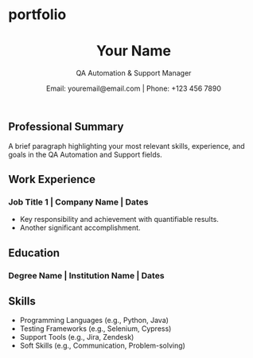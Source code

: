 # portfolio
<!DOCTYPE html>
<html lang="en">
<head>
    <meta charset="UTF-8">
    <meta name="viewport" content="width=device-width, initial-scale=1.0">
    <link rel="stylesheet" href="style.css"> <title>Your Name's CV</title>
</head>
<body>
    <div class="container">
        <header>
            <h1>Your Name</h1>
            <p>QA Automation & Support Manager</p>
            <p>Email: youremail@email.com | Phone: +123 456 7890</p> 
        </header>
        <main>
            <section class="summary">
                <h2>Professional Summary</h2>
                <p>A brief paragraph highlighting your most relevant skills, experience, and goals in the QA Automation and Support fields.</p>
            </section>
            <section class="experience">
                <h2>Work Experience</h2>
                <div class="job">
                    <h3>Job Title 1 <span> | Company Name | Dates</span></h3>
                    <ul>
                        <li>Key responsibility and achievement with quantifiable results.</li>
                        <li>Another significant accomplishment.</li>
                    </ul>
                </div>
                </section>
            <section class="education">
                <h2>Education</h2>
                <div class="degree">
                    <h3>Degree Name <span> | Institution Name | Dates</span></h3>
                </div>
            </section>
            <section class="skills">
                <h2>Skills</h2>
                <ul>
                    <li>Programming Languages (e.g., Python, Java)</li>
                    <li>Testing Frameworks (e.g., Selenium, Cypress)</li>
                    <li>Support Tools (e.g., Jira, Zendesk)</li>
                    <li>Soft Skills (e.g., Communication, Problem-solving)</li> 
                </ul>
            </section>
        </main>
    </div>
</body>
</html>
